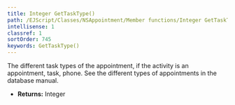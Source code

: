 ```yaml
---
title: Integer GetTaskType()
path: /EJScript/Classes/NSAppointment/Member functions/Integer GetTaskType()
intellisense: 1
classref: 1
sortOrder: 745
keywords: GetTaskType()
---
```



The different task types of the appointment, if the activity is an appointment, task, phone. See the different types of appointments in the database manual.



* **Returns:** Integer


